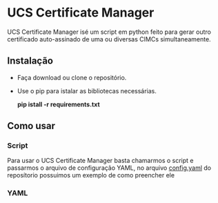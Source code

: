 # UCS Certificate Manager

UCS Certificate Manager isé um script em python feito para gerar outro certificado auto-assinado de uma ou diversas CIMCs simultaneamente.

## Instalação

- Faça download ou clone o repositório.

- Use o pip para istalar as bibliotecas necessárias.

  **pip istall -r requirements.txt**

## Como usar


### Script

Para usar o UCS Certificate Manager basta chamarmos o script e passarmos o arquivo de configuração YAML, no arquivo [config.yaml](../blob/main/config.yaml) do reposítorio possuimos um exemplo de como preencher ele

### YAML


```

